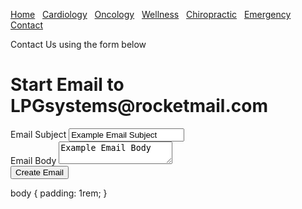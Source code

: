 [comment]: # (Undre Stoker, CSCI 497, 20 Feb 2022, LPG Website) 

[Home](https://undrestoker.github.io/LPG-Systems/) &nbsp;   [Cardiology](https://undrestoker.github.io/Cardiology/) &nbsp;   [Oncology](https://undrestoker.github.io/Oncology/) &nbsp;   [Wellness](https://undrestoker.github.io/Wellness/) &nbsp;   [Chiropractic](https://undrestoker.github.io/Chiropractic/) &nbsp;   [Emergency](https://undrestoker.github.io/Emergency/) &nbsp;  [Contact](https://undrestoker.github.io/Contact/)

Contact Us using the form below 

<form action="mailto:LPGsystems@rocketmail.com" method="GET" target="_blank">
    <h1 class="title">Start Email to LPGsystems@rocketmail.com</h1>
    <div class="field"><label class="label" for="subject">Email Subject</label>
        <input name="subject" id="subject" type="text" class="input" value="Example Email Subject"></div>
    <div class="field"><label class="label" for="body">Email Body</label>
        <textarea class="textarea" name="body" id="body">Example Email Body</textarea></div>
    <div><input type="submit" value="Create Email" class="button is-primary"></div>
</form>

body {
    padding: 1rem;
} 

